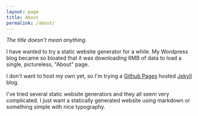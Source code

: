 ```yaml
---
layout: page
title: About
permalink: /about/
---
```


*The title doesn't mean anything.*

I have wanted to try a static website generator for a while. My Wordpress blog became so bloated that it was downloading 6MB of data to load a single, pictureless, "About" page.

I don't want to host my own yet, so I'm trying a [Github Pages](https://pages.github.com/) hosted [Jekyll](https://github.com/jekyll/jekyll) blog.

I've tried several static website generators and they all seem very complicated. I just want a statically generated website using markdown or something simple with nice typography.
